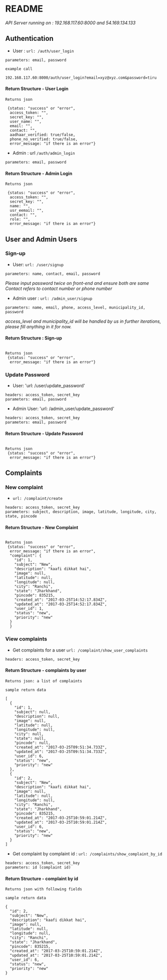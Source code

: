 # README

*API Server running on : 192.168.117.60:8000 and 54.169.134.133*

## Authentication

* User : `url: /auth/user_login`
```
parameters: email, password

```

```
example call

192.168.117.60:8000/auth/user_login?email=xyz@xyz.com&password=tiru

```
#### Return Structure - User Login

```
Returns json 

 {status: "success" or "error", 
  access_token: "", 
  secret_key: "",
  user_name: "",
  email: "",
  contact: "",
  aadhaar_verified: true/false,
  phone_no_verified: true/false,
  error_message: "if there is an error"}

```

* Admin : url  `/auth/admin_login`

```
parameters: email, password

```

#### Return Structure - Admin Login

```
Returns json 

 {status: "success" or "error", 
  access_token: "", 
  secret_key: "",
  name: "",
  usr_eemail: "",
  contact: "",
  role: "",
  error_message: "if there is an error"}

```

## User and Admin Users

### Sign-up

* User: `url: /user/signup`

```
parameters: name, contact, email, password

```

*Please input password twice on front-end and ensure both are same*
<br>*Contact refers to contact number or phone number*

* Admin user : `url: /admin_user/signup`

```
parameters: name, email, phone, access_level, municipality_id, password

```

*access_level and municipality_id will be handled by us in further iterations, please fill anything in it for now.*

#### Return Structure : Sign-up

```

Returns json 
 {status: "success" or "error",
  error_message: "if there is an error"}

```

### Update Password

* User: 'url: /user/update_password'

```
headers: access_token, secret_key
parameters: email, password
```

* Admin User: 'url: /admin_user/update_password'

```
headers: access_token, secret_key
parameters: email, password
```

#### Return Structure - Update Password

```

Returns json 
 {status: "success" or "error",
  error_message: "if there is an error"}

```

## Complaints

### New complaint

* `url: /complaint/create`
```
headers: access_token, secret_key
parameters: subject, description, image, latitude, longitude, city, state, pincode
```

#### Return Structure - New Complaint

```

Returns json 
 {status: "success" or "error",
  error_message: "if there is an error",
  "complaint": {
    "id": 1,
    "subject": "New",
    "description": "kaafi dikkat hai",
    "image": null,
    "latitude": null,
    "longitude": null,
    "city": "Ranchi",
    "state": "Jharkhand",
    "pincode": 835215,
    "created_at": "2017-03-25T14:52:17.834Z",
    "updated_at": "2017-03-25T14:52:17.834Z",
    "user_id": 1,
    "status": "new",
    "priority": "new"
  }
  }

```

### View complaints
* Get complaints for a user `url: /complaint/show_user_complaints`
```
headers: access_token, secret_key
```

#### Return Structure - complaints by user

```
Returns json: a list of complaints

sample return data

[
  {
    "id": 1,
    "subject": null,
    "description": null,
    "image": null,
    "latitude": null,
    "longitude": null,
    "city": null,
    "state": null,
    "pincode": null,
    "created_at": "2017-03-25T09:51:34.733Z",
    "updated_at": "2017-03-25T09:51:34.733Z",
    "user_id": 6,
    "status": "new",
    "priority": "new"
  },
  {
    "id": 2,
    "subject": "New",
    "description": "kaafi dikkat hai",
    "image": null,
    "latitude": null,
    "longitude": null,
    "city": "Ranchi",
    "state": "Jharkhand",
    "pincode": 835215,
    "created_at": "2017-03-25T10:59:01.214Z",
    "updated_at": "2017-03-25T10:59:01.214Z",
    "user_id": 6,
    "status": "new",
    "priority": "new"
  }
]
```

* Get complaint by complaint id : `url: /complaints/show_complaint_by_id`
```
headers: access_token, secret_key
parameters: id (complaint id)
```

#### Return Structure - complaint by id

```
Returns json with following fields

sample return data

{
  "id": 2,
  "subject": "New",
  "description": "kaafi dikkat hai",
  "image": null,
  "latitude": null,
  "longitude": null,
  "city": "Ranchi",
  "state": "Jharkhand",
  "pincode": 835215,
  "created_at": "2017-03-25T10:59:01.214Z",
  "updated_at": "2017-03-25T10:59:01.214Z",
  "user_id": 6,
  "status": "new",
  "priority": "new"
}
```
